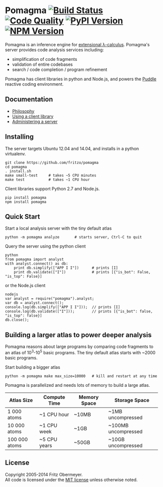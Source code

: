 # Pomagma [![Build Status](https://travis-ci.org/fritzo/pomagma.svg?branch=master)](https://travis-ci.org/fritzo/pomagma) [![Code Quality](http://img.shields.io/scrutinizer/g/fritzo/pomagma.svg)](https://scrutinizer-ci.com/g/fritzo/pomagma) [![PyPI Version](https://pypip.in/version/pomagma/badge.svg)](https://pypi.python.org/pypi/pomagma) [![NPM Version](https://badge.fury.io/js/pomagma.svg)](https://badge.fury.io/js/pomagma)

Pomagma is an inference engine for
[extensional &lambda;-calculus](/doc/philosophy.md).
Pomagma's server provides code analysis services including:

* simplification of code fragments
* validation of entire codebases
* search / code completion / program refinement

Pomagma has client libraries in python and Node.js, and powers the
[Puddle](https://github.com/fritzo/puddle) reactive coding environment.

## Documentation

* [Philosophy](/doc/philosophy.md)
* [Using a client library](/doc/client.md)
* [Administering a server](/doc/server.md)

## Installing

The server targets Ubuntu 12.04 and 14.04, and installs in a python virtualenv.

    git clone https://github.com/fritzo/pomagma
    cd pomagma
    . install.sh
    make small-test     # takes ~5 CPU minutes
    make test           # takes ~1 CPU hour

Client libraries support Python 2.7 and Node.js.

    pip install pomagma
    npm install pomagma

## Quick Start

Start a local analysis server with the tiny default atlas

    python -m pomagma analyze       # starts server, Ctrl-C to quit

Query the server using the python client

    python
    from pomagma import analyst
    with analyst.connect() as db:
        print db.simplify(["APP I I"])      # prints [I]
        print db.validate(["I"])            # prints [{"is_bot": False, "is_top": False}]

or the Node.js client

    nodejs
    var analyst = require("pomagma").analyst;
    var db = analyst.connect();
    console.log(db.simplify(["APP I I"]));  // prints [I]
    console.log(db.validate(["I"]));        // prints [{"is_bot": false, "is_top": false}]
    db.close();

## Building a larger atlas to power deeper analysis

Pomagma reasons about large programs by comparing code fragments
to an atlas of 10<sup>3</sup>-10<sup>5</sup> basic programs.
The tiny default atlas starts with ~2000 basic programs.

Start building a bigger atlas

    python -m pomagma make max_size=10000   # kill and restart at any time

Pomagma is parallelized and needs lots of memory to build a large atlas.

| Atlas Size    | Compute Time | Memory Space | Storage Space        |
|---------------|--------------|--------------|----------------------|
| 1 000 atoms   | ~1 CPU hour  | ~10MB        | ~1MB uncompressed    |
| 10 000 atoms  | ~1 CPU week  | ~1GB         | ~100MB uncompressed  |
| 100 000 atoms | ~5 CPU years | ~50GB        | ~10GB uncompressed   |

## License

Copyright 2005-2014 Fritz Obermeyer.<br/>
All code is licensed under the [MIT license](/LICENSE) unless otherwise noted.
